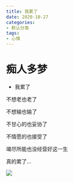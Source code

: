 ```yaml
---
title: 我累了
date: 2020-10-27
categories:
- 默认分类
tags:
- 心情
---
```


# 痴人多梦

- 我累了

不想老也老了

不想输也输了

不甘心的也妥协了

不情愿的也接受了

竭尽所能也没经营好这一生

真的累了…


<img src='https://cdn.jsdelivr.net/gh/chirenduomeng/cdn/blog/chiren.jpg'>     
